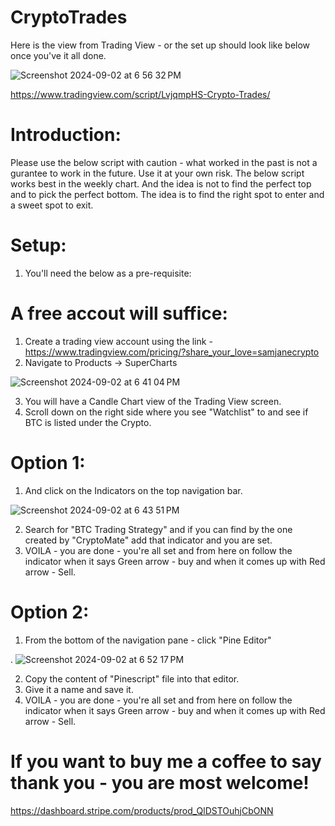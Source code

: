 # CryptoTrades
Here is the view from Trading View - or the set up should look like below once you've it all done. 

![Screenshot 2024-09-02 at 6 56 32 PM](https://github.com/user-attachments/assets/3df2e741-ccb5-4bd5-8155-538e2fe7d5d2)


https://www.tradingview.com/script/LvjqmpHS-Crypto-Trades/

# Introduction:
Please use the below script with caution - what worked in the past is not a gurantee to work in the future. Use it at your own risk. The below script works best in the weekly chart. And the idea is not to find the perfect top and to pick the perfect bottom. The idea is to find the right spot to enter and a sweet spot to exit. 

# Setup:
1. You'll need the below as a pre-requisite:
   
# A free accout will suffice:
1. Create a trading view account using the link - https://www.tradingview.com/pricing/?share_your_love=samjanecrypto
2. Navigate to Products -> SuperCharts

![Screenshot 2024-09-02 at 6 41 04 PM](https://github.com/user-attachments/assets/765e4f32-94fa-43ad-8cfb-6f43cff7d7c3)

3. You will have a Candle Chart view of the Trading View screen.
4. Scroll down on the right side where you see "Watchlist" to and see if BTC is listed under the Crypto.

# Option 1: 
1. And click on the Indicators on the top navigation bar.
   
![Screenshot 2024-09-02 at 6 43 51 PM](https://github.com/user-attachments/assets/923038d0-fe92-4302-8d28-eadd06319aa0)

2. Search for "BTC Trading Strategy" and if you can find by the one created by "CryptoMate" add that indicator and you are set.
3. VOILA - you are done - you're all set and from here on follow the indicator when it says Green arrow - buy and when it comes up with Red arrow - Sell. 

# Option 2:
1. From the bottom of the navigation pane - click "Pine Editor"
   
. ![Screenshot 2024-09-02 at 6 52 17 PM](https://github.com/user-attachments/assets/a554dae1-c575-420f-b817-724fac3d8d12)
   

2. Copy the content of "Pinescript" file into that editor.
3. Give it a name and save it.
4. VOILA - you are done - you're all set and from here on follow the indicator when it says Green arrow - buy and when it comes up with Red arrow - Sell.

# If you want to buy me a coffee to say thank you - you are most welcome!
[https://dashboard.stripe.com/products/prod_QlDSTOuhjCbONN 
](https://buy.stripe.com/bIY5nF3cxeitbIcdQQ)
